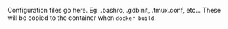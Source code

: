 Configuration files go here. Eg: .bashrc, .gdbinit, .tmux.conf, etc...
These will be copied to the container when `docker build`.
